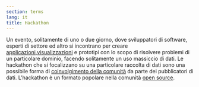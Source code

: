 ```yaml
---
section: terms
lang: it
title: Hackathon
---
```


Un evento, solitamente di uno o due giorno, dove sviluppatori di software, esperti di settore ed altro si incontrano per creare [applicazioni](../apps/),[visualizzazioni](../visualizations/) e prototipi con lo scopo di risolvere problemi di un particolare dominio, facendo solitamente un uso massiccio di dati. Le hackathon che si focalizzano su una particolare raccolta di dati sono una possibile forma di [coinvolgimento della comunità](../community-engagement/) da parte dei pubblicatori di dati.
L'hackathon è un formato popolare nella comunità [open source](../open-source/).

